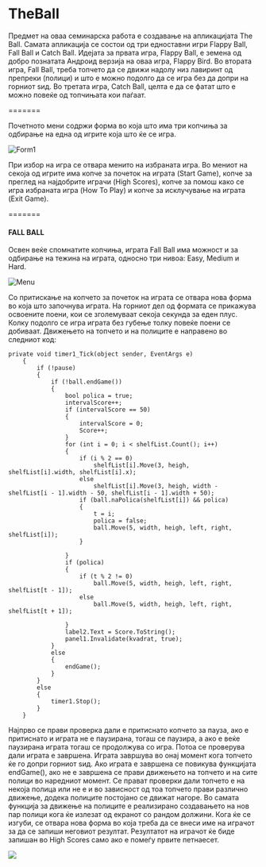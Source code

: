 TheBall
=======

Предмет на оваа семинарска работа е создавање на апликацијата The Ball. Самата апликација се состои од три едноставни игри Flappy Ball, Fall Ball и Catch Ball. Идејата за првата игра, Flappy Ball, е земена од  добро познатата Андроид верзија на оваа игра, Flappy Bird. Во втората игра, Fall Ball, треба топчето да се движи надолу низ лавиринт од препреки (полици) и што е можно подолго да се игра без да допри на горниот ѕид. Во третата игра, Catch Ball, целта е да се фатат што е можно повеќе од топчињата кои паѓаат.

=======

Почетното мени содржи форма во која што има три копчиња за одбирање на една од игрите која што ќе се игра. 

![Form1](http://i.imgur.com/ulADcqb.png)

При избор на игра се отвара менито на избраната игра. Во мениот на секоја од игрите има копче за почеток на играта (Start Game), копче за преглед на најдобрите играчи (High Scores), копче за помош како се игра избраната игра (How To Play) и копче за исклучување на играта (Exit Game). 

=======

#### FALL BALL
Освен веќе спомнатите копчиња, играта Fall Ball има можност и за одбирање на тежина на играта, односно три нивоа: Easy, Medium и Hard.

![Menu](http://i.imgur.com/48CKDu2.png)

Со притискање на копчето за почеток на играта се отвара нова форма во која што започнува играта. На горниот дел од формата се прикажува освоените поени, кои се зголемуваат секоја секунда за еден плус. Колку подолго се игра играта без губење толку повеќе поени се добиваат. Движењето на топчето и на полиците е направено во следниот код: 

	private void timer1_Tick(object sender, EventArgs e)
        {
            if (!pause)
            {
                if (!ball.endGame())
                {
                    bool polica = true;
                    intervalScore++;
                    if (intervalScore == 50)
                    {
                        intervalScore = 0;
                        Score++;
                    }
                    for (int i = 0; i < shelfList.Count(); i++)
                    {
                        if (i % 2 == 0)
                            shelfList[i].Move(3, heigh, shelfList[i].width, shelfList[i].x);
                        else
                            shelfList[i].Move(3, heigh, width - shelfList[i - 1].width - 50, shelfList[i - 1].width + 50);
                        if (ball.naPolica(shelfList[i]) && polica)
                        {
                            t = i;
                            polica = false;
                            ball.Move(5, width, heigh, left, right, shelfList[i]);
                        }

                    }
                    if (polica)
                    {
                        if (t % 2 != 0)
                            ball.Move(5, width, heigh, left, right, shelfList[t - 1]);
                        else
                            ball.Move(5, width, heigh, left, right, shelfList[t + 1]);

                    }
                    label2.Text = Score.ToString();
                    panel1.Invalidate(kvadrat, true);
                }
                else
                {
                    endGame();
                }
            }
            else
            {
                timer1.Stop();
            }
        }

Најпрво се прави проверка дали е притиснато копчето за пауза, ако е притиснато и играта не е паузирана, тогаш се паузира, а ако е веќе паузирана играта тогаш се продолжува со игра. Потоа се проверува дали играта е завршена. Играта завршува во онај момент кога топчето ќе го допри горниот ѕид. Ако играта е завршена се повикува функцијата endGame(), ако не е завршена се прави движењето на топчето и на сите полици во наредниот момент. Се прават проверки дали топчето е на некоја полица или не е и во зависност од тоа топчето прави различно движење, додека полиците постојано се движат нагоре. Во самата функција за движење на полиците е реализирано создавањето на нов пар полици кога ќе излезат од екранот со рандом должини.
Кога ќе се изгуби, се отвара нова форма во која треба да се внеси име на играчот за да се запиши неговиот резултат. Резултатот на играчот ќе биде запишан во High Scores само ако е помеѓу првите петнаесет. 

![](http://i.imgur.com/jSFZK2e.png)
